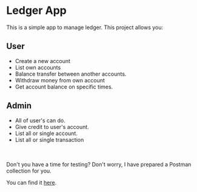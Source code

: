 # Ledger App

This is a simple app  to manage ledger. This project allows you:

## User
- Create a new account
- List own accounts
- Balance transfer between another accounts.
- Withdraw money from own account
- Get account balance on specific times.

## Admin
- All of user's can do.
- Give credit to user's account.
- List all or single account.
- List all or single transaction
<br />
<br />
Don't you have a time for testing? Don't worry, I have prepared a Postman collection for you. 

You can find it [here](https://www.postman.com/warped-space-758269/workspace/ledgerapp/collection/29192763-d5bca94b-3bdd-4fb6-bc74-c2cbb8e31172?action=share&creator=29192763&active-environment=29192763-4f997ae1-b7d8-48fe-bb00-fd7132147c4e).
